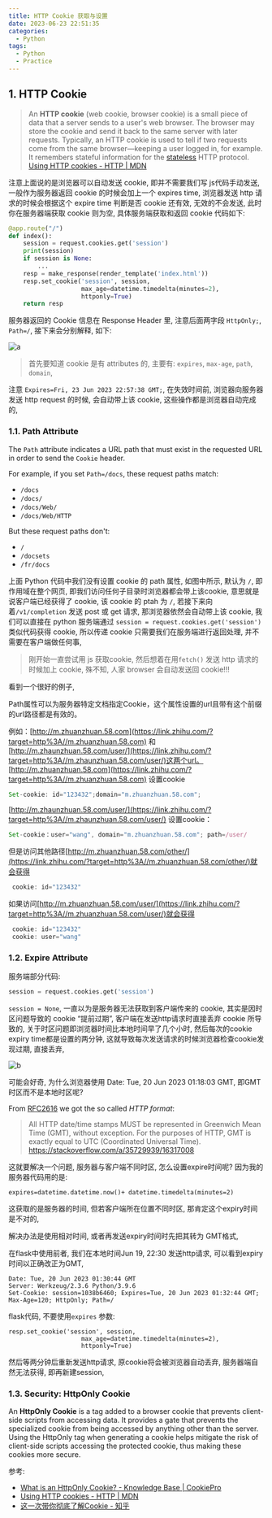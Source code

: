 ```yaml
---
title: HTTP Cookie 获取与设置
date: 2023-06-23 22:51:35
categories:
  - Python
tags:
  - Python
  - Practice
---
```


## 1. HTTP Cookie

> An **HTTP cookie** (web cookie, browser cookie) is a small piece of data that a server sends to a user's web browser. The browser may store the cookie and send it back to the same server with later requests. Typically, an HTTP cookie is used to tell if two requests come from the same browser—keeping a user logged in, for example. It remembers stateful information for the [stateless](https://developer.mozilla.org/en-US/docs/Web/HTTP/Overview#http_is_stateless_but_not_sessionless) HTTP protocol. [Using HTTP cookies - HTTP | MDN](https://developer.mozilla.org/en-US/docs/Web/HTTP/Cookies)

注意上面说的是浏览器可以自动发送 cookie, 即并不需要我们写 js代码手动发送, 一般作为服务器返回 cookie 的时候会加上一个 expires time, 浏览器发送 http 请求的时候会根据这个 expire time 判断是否 cookie 还有效, 无效的不会发送, 此时你在服务器端获取 cookie 则为空, 具体服务端获取和返回 cookie 代码如下: 

```python
@app.route("/")
def index():
    session = request.cookies.get('session')
    print(session)
    if session is None:
        ...
    resp = make_response(render_template('index.html'))
    resp.set_cookie('session', session,
                    max_age=datetime.timedelta(minutes=2),
                    httponly=True)
    return resp
```

服务器返回的 Cookie 信息在 Response Header 里, 注意后面两字段 `HttpOnly;`, `Path=/`, 接下来会分别解释, 如下: 

![a](a.png)

> 首先要知道 cookie 是有 attributes 的, 主要有: `expires`, `max-age`, `path`, `domain`, 

注意 `Expires=Fri, 23 Jun 2023 22:57:38 GMT;`, 在失效时间前, 浏览器向服务器发送 http request 的时候, 会自动带上该 cookie, 这些操作都是浏览器自动完成的, 

### 1.1. Path Attribute

The `Path` attribute indicates a URL path that must exist in the requested URL in order to send the `Cookie` header. 

For example, if you set `Path=/docs`, these request paths match:

- `/docs`
- `/docs/`
- `/docs/Web/`
- `/docs/Web/HTTP`

But these request paths don't:

- `/`
- `/docsets`
- `/fr/docs`

上面 Python 代码中我们没有设置 cookie 的 path 属性, 如图中所示, 默认为 `/`, 即作用域在整个网页, 即我们访问任何子目录时浏览器都会带上该cookie, 意思就是说客户端已经获得了 cookie, 该 cookie 的 ptah 为 `/`, 若接下来向着`/v1/completion` 发送 post 或 get 请求, 那浏览器依然会自动带上该 cookie, 我们可以直接在 python 服务端通过 `session = request.cookies.get('session')` 类似代码获得 cookie, 所以传递 cookie 只需要我们在服务端进行返回处理, 并不需要在客户端做任何事, 

> 刚开始一直尝试用 js 获取cookie, 然后想着在用`fetch()` 发送 http 请求的时候加上 cookie, 殊不知, 人家 browser 会自动发送回 cookie!!!

看到一个很好的例子, 

Path属性可以为服务器特定文档指定Cookie，这个属性设置的url且带有这个前缀的url路径都是有效的。

例如：[http://m.zhuanzhuan.58.com](https://link.zhihu.com/?target=http%3A//m.zhuanzhuan.58.com) 和 [http://m.zhaunzhuan.58.com/user/](https://link.zhihu.com/?target=http%3A//m.zhaunzhuan.58.com/user/)这两个url。 [http://m.zhuanzhuan.58.com](https://link.zhihu.com/?target=http%3A//m.zhuanzhuan.58.com) 设置cookie

```js
Set-cookie: id="123432";domain="m.zhuanzhuan.58.com"; 
```

[http://m.zhaunzhuan.58.com/user/](https://link.zhihu.com/?target=http%3A//m.zhaunzhuan.58.com/user/) 设置cookie：

```js
Set-cookie：user="wang", domain="m.zhuanzhuan.58.com"; path=/user/ 
```

但是访问其他路径[http://m.zhuanzhuan.58.com/other/](https://link.zhihu.com/?target=http%3A//m.zhuanzhuan.58.com/other/)就会获得

```js
 cookie: id="123432" 
```

如果访问[http://m.zhuanzhuan.58.com/user/](https://link.zhihu.com/?target=http%3A//m.zhuanzhuan.58.com/user/)就会获得

```js
 cookie: id="123432"
 cookie: user="wang" 
```

### 1.2. Expire Attribute

服务端部分代码:

```python
session = request.cookies.get('session')
```

`session = None`, 一直以为是服务器无法获取到客户端传来的 cookie, 其实是因时区问题导致的 cookie “提前过期”, 客户端在发送http请求时直接丢弃 cookie 所导致的, 关于时区问题即浏览器时间比本地时间早了几个小时, 然后每次的cookie expiry time都是设置的两分钟, 这就导致每次发送请求的时候浏览器检查cookie发现过期, 直接丢弃, 

![b](b.png)

可能会好奇, 为什么浏览器使用 Date: Tue, 20 Jun 2023 01:18:03 GMT, 即GMT时区而不是本地时区呢?

From [RFC2616](https://www.w3.org/Protocols/rfc2616/rfc2616-sec3.html) we got the so called *HTTP format*:

> All HTTP date/time stamps MUST be represented in Greenwich Mean Time (GMT), without exception. For the purposes of HTTP, GMT is exactly equal to UTC (Coordinated Universal Time). https://stackoverflow.com/a/35729939/16317008

这就要解决一个问题, 服务器与客户端不同时区, 怎么设置expire时间呢? 因为我的服务器代码用的是:

```
expires=datetime.datetime.now()+ datetime.timedelta(minutes=2)
```

这获取的是服务器的时间, 但若客户端所在位置不同时区, 那肯定这个expiry时间是不对的,

解决办法是使用相对时间, 或者再发送expiry时间时先把其转为 GMT格式,

在flask中使用前者, 我们在本地时间Jun 19, 22:30 发送http请求, 可以看到expiry时间以正确改正为GMT, 

```
Date: Tue, 20 Jun 2023 01:30:44 GMT
Server: Werkzeug/2.3.6 Python/3.9.6
Set-Cookie: session=1038b6460; Expires=Tue, 20 Jun 2023 01:32:44 GMT; Max-Age=120; HttpOnly; Path=/
```

flask代码, 不要使用`expires` 参数:

```
resp.set_cookie('session', session,
                    max_age=datetime.timedelta(minutes=2),
                    httponly=True)
```

然后等两分钟后重新发送http请求, 原cookie将会被浏览器自动丢弃, 服务器端自然无法获得, 即再新建session, 

### 1.3. Security: HttpOnly Cookie

An **HttpOnly Cookie** is a tag added to a browser cookie that prevents client-side scripts from accessing data. It provides a gate that prevents the specialized cookie from being accessed by anything other than the server. Using the HttpOnly tag when generating a cookie helps mitigate the risk of client-side scripts accessing the protected cookie, thus making these cookies more secure. 

参考:

- [What is an HttpOnly Cookie? - Knowledge Base | CookiePro](https://www.cookiepro.com/knowledge/httponly-cookie/)
- [Using HTTP cookies - HTTP | MDN](https://developer.mozilla.org/en-US/docs/Web/HTTP/Cookies)
- [这一次带你彻底了解Cookie - 知乎](https://zhuanlan.zhihu.com/p/31852168)